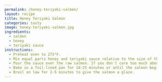 ```yaml
---
permalink: /honey-teriyaki-salmon/
layout: recipe
title: Honey Teriyaki Salmon
categories: tasty 
image: honey-teriyaki-salmon.jpg
ingredients:
  - salmon
  - honey
  - teriyaki sauce
instructions:
  - Preheat oven to 275°F.
  - Mix equal parts honey and teriyaki sauce relative to the size of the salmon (about ½ cup - ¾ cup each).
  - Pour the sauce over the raw salmon. If you don't care too much about presentation, poke holes in the salmon to help the flavor seep in. (It's better if you marinade the salmon for at least 30 minutes, but this is not necessary if you're in a hurry!)
  - Bake in a foil-lined pan for 18-25 minutes or until the salmon begins to flake when raked with a fork.
  - Broil on low for 2-5 minutes to give the salmon a glaze.
---
```

